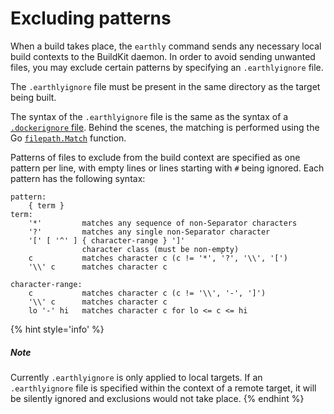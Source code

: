 # Excluding patterns

When a build takes place, the `earthly` command sends any necessary local build contexts to the BuildKit daemon. In order to avoid sending unwanted files, you may exclude certain patterns by specifying an `.earthlyignore` file.

The `.earthlyignore` file must be present in the same directory as the target being built.

The syntax of the `.earthlyignore` file is the same as the syntax of a [`.dockerignore` file](https://docs.docker.com/engine/reference/builder/#dockerignore-file). Behind the scenes, the matching is performed using the Go [`filepath.Match`](https://golang.org/pkg/path/filepath/#Match) function.

Patterns of files to exclude from the build context are specified as one pattern per line, with empty lines or lines starting with `#` being ignored. Each pattern has the following syntax:

```
pattern:
	{ term }
term:
	'*'         matches any sequence of non-Separator characters
	'?'         matches any single non-Separator character
	'[' [ '^' ] { character-range } ']'
	            character class (must be non-empty)
	c           matches character c (c != '*', '?', '\\', '[')
	'\\' c      matches character c

character-range:
	c           matches character c (c != '\\', '-', ']')
	'\\' c      matches character c
	lo '-' hi   matches character c for lo <= c <= hi
```

{% hint style='info' %}
##### Note
Currently `.earthlyignore` is only applied to local targets. If an `.earthlyignore` file is specified within the context of a remote target, it will be silently ignored and exclusions would not take place.
{% endhint %}

